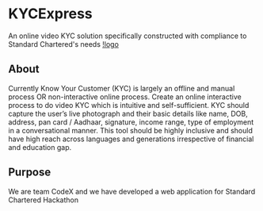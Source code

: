 # KYCExpress
An online video KYC solution specifically constructed with compliance to Standard Chartered's needs
[!logo](images/logo.png)


## About
Currently Know Your Customer (KYC) is largely an offline and manual process OR non-interactive online process. Create an online interactive process to do video KYC which is intuitive and self-sufficient. KYC should capture the user’s live photograph and their basic details like name, DOB, address, pan card / Aadhaar, signature, income range, type of employment in a conversational manner. This tool should be highly inclusive and should have high reach across languages and generations irrespective of financial and education gap. 

## Purpose
We are team CodeX and we have developed a web application for Standard Chartered Hackathon
